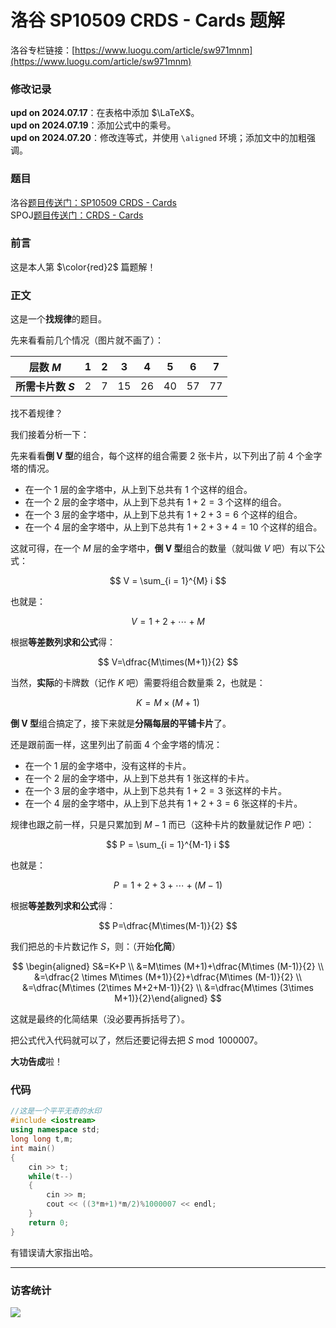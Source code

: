 # 洛谷 SP10509 CRDS - Cards 题解
洛谷专栏链接：[https://www.luogu.com/article/sw971mnm](https://www.luogu.com/article/sw971mnm)
### 修改记录
**upd on 2024.07.17**：在表格中添加 $\LaTeX$。  
**upd on 2024.07.19**：添加公式中的乘号。  
**upd on 2024.07.20**：修改连等式，并使用 `\aligned` 环境；添加文中的加粗强调。
### 题目
洛谷[题目传送门：SP10509 CRDS - Cards](https://www.luogu.com.cn/problem/SP10509)  
SPOJ[题目传送门：CRDS - Cards](https://www.spoj.com/problems/CRDS/en/)
### 前言
这是本人第 $\color{red}2$ 篇题解！
### 正文
这是一个**找规律**的题目。

先来看看前几个情况（图片就不画了）：

|层数 $M$|$1$|$2$|$3$|$4$|$5$|$6$|$7$|
| :----------: | :----------: | :----------: | :----------: | :----------: | :----------: | :----------: | :----------: |
|**所需卡片数 $S$**|$2$|$7$|$15$|$26$|$40$|$57$|$77$|

找不着规律？

我们接着分析一下：

先来看看**倒 V 型**的组合，每个这样的组合需要 $2$ 张卡片，以下列出了前 $4$ 个金字塔的情况。

- 在一个 $1$ 层的金字塔中，从上到下总共有 $1$ 个这样的组合。
- 在一个 $2$ 层的金字塔中，从上到下总共有 $1+2=3$ 个这样的组合。
- 在一个 $3$ 层的金字塔中，从上到下总共有 $1+2+3=6$ 个这样的组合。
- 在一个 $4$ 层的金字塔中，从上到下总共有 $1+2+3+4=10$ 个这样的组合。

这就可得，在一个 $M$ 层的金字塔中，**倒 V 型**组合的数量（就叫做 $V$ 吧）有以下公式：

$$
V = \sum_{i = 1}^{M} i
$$

也就是：

$$
V=1+2+\cdots+M
$$

根据**等差数列求和公式**得：

$$
V=\dfrac{M\times(M+1)}{2}
$$

当然，**实际**的卡牌数（记作 $K$ 吧）需要将组合数量乘 $2$，也就是：

$$
K=M\times(M+1)
$$

**倒 V 型**组合搞定了，接下来就是**分隔每层的平铺卡片**了。

还是跟前面一样，这里列出了前面 $4$ 个金字塔的情况：
- 在一个 $1$ 层的金字塔中，没有这样的卡片。
- 在一个 $2$ 层的金字塔中，从上到下总共有 $1$ 张这样的卡片。
- 在一个 $3$ 层的金字塔中，从上到下总共有 $1+2=3$ 张这样的卡片。
- 在一个 $4$ 层的金字塔中，从上到下总共有 $1+2+3=6$ 张这样的卡片。

规律也跟之前一样，只是只累加到 $M-1$ 而已（这种卡片的数量就记作 $P$ 吧）：

$$
P = \sum_{i = 1}^{M-1} i
$$

也就是：

$$
P = 1+2+3+\cdots+(M-1)
$$

根据**等差数列求和公式**得：

$$
P=\dfrac{M\times(M-1)}{2}
$$

我们把总的卡片数记作 $S$，则：（开始**化简**）

$$
\begin{aligned} S&=K+P \\ &=M\times (M+1)+\dfrac{M\times (M-1)}{2} \\ &=\dfrac{2 \times M\times (M+1)}{2}+\dfrac{M\times (M-1)}{2} \\ &=\dfrac{M\times (2\times M+2+M-1)}{2} \\ &=\dfrac{M\times (3\times M+1)}{2}\end{aligned}
$$

这就是最终的化简结果（没必要再拆括号了）。

把公式代入代码就可以了，然后还要记得去把 $S\bmod 1000007$。

**大功告成**啦！
### 代码
```cpp
//这是一个平平无奇的水印
#include <iostream>
using namespace std;
long long t,m;
int main()
{
	cin >> t;
	while(t--)
	{
		cin >> m;
		cout << ((3*m+1)*m/2)%1000007 << endl;
	}
	return 0;
}
```
有错误请大家指出哈。

---
### 访客统计
![](https://flagcounter.me/e7K)
